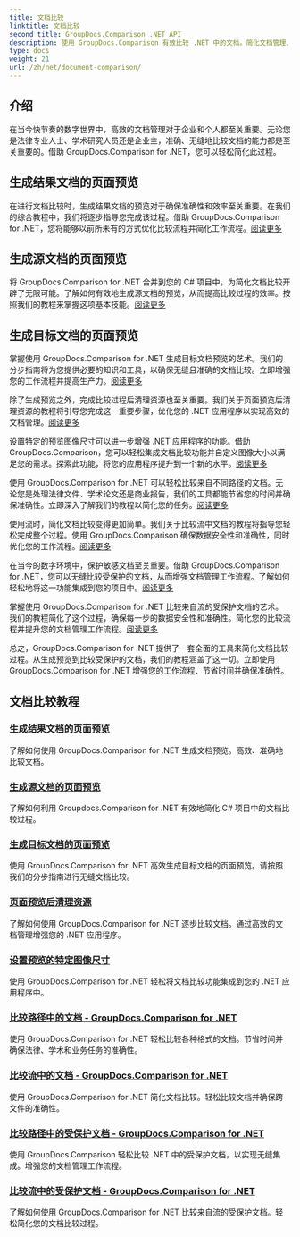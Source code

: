 ```yaml
---
title: 文档比较
linktitle: 文档比较
second_title: GroupDocs.Comparison .NET API
description: 使用 GroupDocs.Comparison 有效比较 .NET 中的文档。简化文档管理、增强工作流程并确保准确性。了解更多！
type: docs
weight: 21
url: /zh/net/document-comparison/
---
```

## 介绍

在当今快节奏的数字世界中，高效的文档管理对于企业和个人都至关重要。无论您是法律专业人士、学术研究人员还是企业主，准确、无缝地比较文档的能力都是至关重要的。借助 GroupDocs.Comparison for .NET，您可以轻松简化此过程。

## 生成结果文档的页面预览

在进行文档比较时，生成结果文档的预览对于确保准确性和效率至关重要。在我们的综合教程中，我们将逐步指导您完成该过程。借助 GroupDocs.Comparison for .NET，您将能够以前所未有的方式优化比较流程并简化工作流程。[阅读更多](./generate-page-previews-resultant-document/)

## 生成源文档的页面预览

将 GroupDocs.Comparison for .NET 合并到您的 C# 项目中，为简化文档比较开辟了无限可能。了解如何有效地生成源文档的预览，从而提高比较过程的效率。按照我们的教程来掌握这项基本技能。[阅读更多](./generate-page-previews-source-document/)

## 生成目标文档的页面预览

掌握使用 GroupDocs.Comparison for .NET 生成目标文档预览的艺术。我们的分步指南将为您提供必要的知识和工具，以确保无缝且准确的文档比较。立即增强您的工作流程并提高生产力。[阅读更多](./generate-page-previews-target-document/)

除了生成预览之外，完成比较过程后清理资源也至关重要。我们关于页面预览后清理资源的教程将引导您完成这一重要步骤，优化您的 .NET 应用程序以实现高效的文档管理。[阅读更多](./clean-resources-after-page-previews/)

设置特定的预览图像尺寸可以进一步增强 .NET 应用程序的功能。借助 GroupDocs.Comparison，您可以轻松集成文档比较功能并自定义图像大小以满足您的需求。探索此功能，将您的应用程序提升到一个新的水平。[阅读更多](./set-specific-image-sizes-for-previews/)

使用 GroupDocs.Comparison for .NET 可以轻松比较来自不同路径的文档。无论您是处理法律文件、学术论文还是商业报告，我们的工具都能节省您的时间并确保准确性。立即深入了解我们的教程以简化您的任务。[阅读更多](./compare-documents-from-path/)

使用流时，简化文档比较变得更加简单。我们关于比较流中文档的教程将指导您轻松完成整个过程。使用 GroupDocs.Comparison 确保数据安全性和准确性，同时优化您的工作流程。[阅读更多](./compare-documents-from-stream/)

在当今的数字环境中，保护敏感文档至关重要。借助 GroupDocs.Comparison for .NET，您可以无缝比较受保护的文档，从而增强文档管理工作流程。了解如何轻松地将这一功能集成到您的项目中。[阅读更多](./compare-protected-documents-from-path/)

掌握使用 GroupDocs.Comparison for .NET 比较来自流的受保护文档的艺术。我们的教程简化了这个过程，确保每一步的数据安全性和准确性。简化您的比较流程并提升您的文档管理工作流程。[阅读更多](./compare-protected-documents-from-stream/)

总之，GroupDocs.Comparison for .NET 提供了一套全面的工具来简化文档比较过程。从生成预览到比较受保护的文档，我们的教程涵盖了这一切。立即使用 GroupDocs.Comparison for .NET 增强您的工作流程、节省时间并确保准确性。
## 文档比较教程
### [生成结果文档的页面预览](./generate-page-previews-resultant-document/)
了解如何使用 GroupDocs.Comparison for .NET 生成文档预览。高效、准确地比较文档。
### [生成源文档的页面预览](./generate-page-previews-source-document/)
了解如何利用 Groupdocs.Comparison for .NET 有效地简化 C# 项目中的文档比较过程。
### [生成目标文档的页面预览](./generate-page-previews-target-document/)
使用 GroupDocs.Comparison for .NET 高效生成目标文档的页面预览。请按照我们的分步指南进行无缝文档比较。
### [页面预览后清理资源](./clean-resources-after-page-previews/)
了解如何使用 GroupDocs.Comparison for .NET 逐步比较文档。通过高效的文档管理增强您的 .NET 应用程序。
### [设置预览的特定图像尺寸](./set-specific-image-sizes-for-previews/)
使用 GroupDocs.Comparison for .NET 轻松将文档比较功能集成到您的 .NET 应用程序中。
### [比较路径中的文档 - GroupDocs.Comparison for .NET](./compare-documents-from-path/)
使用 GroupDocs.Comparison for .NET 轻松比较各种格式的文档。节省时间并确保法律、学术和业务任务的准确性。
### [比较流中的文档 - GroupDocs.Comparison for .NET](./compare-documents-from-stream/)
使用 GroupDocs.Comparison for .NET 简化文档比较。轻松比较文档并确保跨文件的准确性。
### [比较路径中的受保护文档 - GroupDocs.Comparison for .NET](./compare-protected-documents-from-path/)
使用 GroupDocs.Comparison 轻松比较 .NET 中的受保护文档，以实现无缝集成。增强您的文档管理工作流程。
### [比较流中的受保护文档 - GroupDocs.Comparison for .NET](./compare-protected-documents-from-stream/)
了解如何使用 GroupDocs.Comparison for .NET 比较来自流的受保护文档。轻松简化您的文档比较过程。